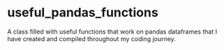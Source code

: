 # useful_pandas_functions
A class filled with useful functions that work on pandas dataframes that I have created and compiled throughout my coding journey. 
